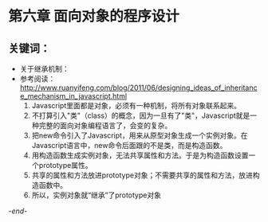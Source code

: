 # 第六章 面向对象的程序设计

## 关键词：

* 关于继承机制：
* 参考阅读：http://www.ruanyifeng.com/blog/2011/06/designing_ideas_of_inheritance_mechanism_in_javascript.html
    1. Javascript里面都是对象，必须有一种机制，将所有对象联系起来。
    2. 不打算引入"类"（class）的概念，因为一旦有了"类"，Javascript就是一种完整的面向对象编程语言了，会变的复杂。
    3. 把new命令引入了Javascript，用来从原型对象生成一个实例对象。在Javascript语言中，new命令后面跟的不是类，而是构造函数。
    4. 用构造函数生成实例对象，无法共享属性和方法。于是为构造函数设置一个prototype属性。
    5. 共享的属性和方法放进prototype对象；不需要共享的属性和方法，放进构造函数中。
    6. 所以，实例对象就“继承”了prototype对象

*-end-*
